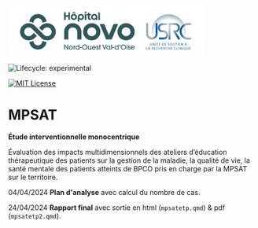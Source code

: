 ![USRC](novo_usrc.png)

<!-- badges: start -->

![Lifecycle: experimental](https://img.shields.io/badge/lifecycle-experimental-orange.svg)

[![MIT License](https://img.shields.io/badge/License-MIT-green.svg)](https://choosealicense.com/licenses/mit/)

<!-- badges: end -->

# MPSAT

**Étude interventionnelle monocentrique**

Évaluation des impacts multidimensionnels des ateliers d’éducation
thérapeutique des patients sur la gestion de la maladie, la qualité
de vie, la santé mentale des patients atteints de BPCO pris en charge par
la MPSAT sur le territoire.

04/04/2024 **Plan d'analyse** avec calcul du nombre de cas.

24/04/2024 **Rapport final** avec sortie en html (`mpsatetp.qmd`) & pdf (`mpsatetp2.qmd`).
